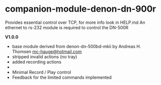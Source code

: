 # companion-module-denon-dn-900r

Provides essential control over TCP, for more info look in HELP.md
An ethernet to rs-232 module is required to control the DN-500R

**V1.0.0**
* base module derived from denon-dn-500bd-mkii by Andreas H. Thomsen <mc-hauge@hotmail.com>
* stripped invalid actions (no tray)
* added recording actions
*
* Minimal Record / Play control
* Feedback for the limited commands implemented